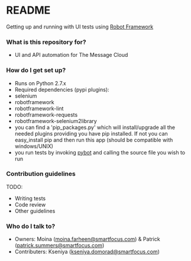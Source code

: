 # README #

Getting up and running with UI tests using [Robot Framework](http://robotframework.org/robotframework/latest/RobotFrameworkUserGuide.html)

### What is this repository for? ###

* UI and API automation for The Message Cloud

### How do I get set up? ###

* Runs on Python 2.7.x
* Required dependencies (pypi plugins):
* selenium
* robotframework
* robotframework-lint
* robotframework-requests
* robotframework-selenium2library
* you can find a 'pip_packages.py' which will install/upgrade all the needed plugins providing you have pip installed. If not you can easy_install pip and then run this app (should be compatible with windows/UNIX)
* you run tests by invoking [pybot](http://robotframework.org/robotframework/latest/RobotFrameworkUserGuide.html#executing-test-cases) and calling the source file you wish to run

### Contribution guidelines ###

TODO:
* Writing tests
* Code review
* Other guidelines

### Who do I talk to? ###

* Owners: Moina (moina.farheen@smartfocus.com) & Patrick (patrick.summers@smartfocus.com)
* Contributers: Kseniya (kseniya.domorad@smartfocus.com)